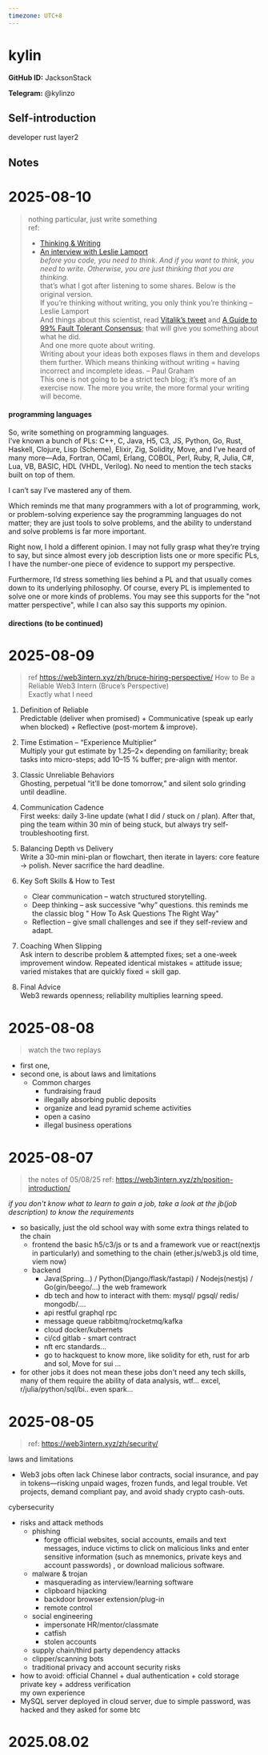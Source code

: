 ```yaml
---
timezone: UTC+8
---
```


# kylin

**GitHub ID:** JacksonStack

**Telegram:** @kylinzo

## Self-introduction

developer rust layer2

## Notes

<!-- Content_START -->
# 2025-08-10

> nothing particular, just write something  
> ref:  
> - [Thinking & Writing](https://batsov.com/articles/2022/05/26/thinking-writing/)  
> - [An interview with Leslie Lamport](https://mihaibudiu.github.io/blog/lamport.html)  
> *before you code, you need to think. And if you want to think, you need to write. Otherwise, you are just thinking that you are thinking.*  
> that’s what I got after listening to some shares. Below is the original version.  
> If you’re thinking without writing, you only think you’re thinking – Leslie Lamport  
> And things about this scientist, read [Vitalik’s tweet](https://x.com/VitalikButerin/status/1027972126593015809) and [A Guide to 99% Fault Tolerant Consensus](https://vitalik.eth.limo/general/2018/08/07/99_fault_tolerant.html); that will give you something about what he did.  
> And one more quote about writing.  
> Writing about your ideas both exposes flaws in them and develops them further. Which means thinking without writing = having incorrect and incomplete ideas. – Paul Graham  
> This one is not going to be a strict tech blog; it’s more of an exercise now. The more you write, the more formal your writing will become.

#### programming languages

So, write something on programming languages.  
I’ve known a bunch of PLs: C++, C, Java, H5, C3, JS, Python, Go, Rust, Haskell, Clojure, Lisp (Scheme), Elixir, Zig, Solidity, Move, and I’ve heard of many more—Ada, Fortran, OCaml, Erlang, COBOL, Perl, Ruby, R, Julia, C#, Lua, VB, BASIC, HDL (VHDL, Verilog). No need to mention the tech stacks built on top of them.  

I can’t say I’ve mastered any of them.  

Which reminds me that many programmers with a lot of programming, work, or problem-solving experience say the programming languages do not matter; they are just tools to solve problems, and the ability to understand and solve problems is far more important.  

Right now, I hold a different opinion. I may not fully grasp what they’re trying to say, but since almost every job description lists one or more specific PLs, I have the number-one piece of evidence to support my perspective.  

Furthermore, I’d stress something lies behind a PL and that usually comes down to its underlying philosophy. Of course, every PL is implemented to solve one or more kinds of problems. You may see this supports for the "not matter perspective", while I can also say this supports my opinion.

#### directions (to be continued)

# 2025-08-09

> ref https://web3intern.xyz/zh/bruce-hiring-perspective/
> How to Be a Reliable Web3 Intern (Bruce’s Perspective)  
> Exactly what I need
  
1. Definition of Reliable  
   Predictable (deliver when promised) + Communicative (speak up early when blocked) + Reflective (post-mortem & improve).

2. Time Estimation – “Experience Multiplier”  
   Multiply your gut estimate by 1.25–2× depending on familiarity; break tasks into micro-steps; add 10–15 % buffer; pre-align with mentor.

3. Classic Unreliable Behaviors  
   Ghosting, perpetual “it’ll be done tomorrow,” and silent solo grinding until deadline.

4. Communication Cadence  
   First weeks: daily 3-line update (what I did / stuck on / plan). After that, ping the team within 30 min of being stuck, but always try self-troubleshooting first.

5. Balancing Depth vs Delivery  
   Write a 30-min mini-plan or flowchart, then iterate in layers: core feature → polish. Never sacrifice the hard deadline.

6. Key Soft Skills & How to Test  
   - Clear communication – watch structured storytelling.  
   - Deep thinking – ask successive “why” questions.    this reminds me the classic blog " How To Ask Questions The Right Way"
   - Reflection – give small challenges and see if they self-review and adapt.

7. Coaching When Slipping  
   Ask intern to describe problem & attempted fixes; set a one-week improvement window. Repeated identical mistakes = attitude issue; varied mistakes that are quickly fixed = skill gap.

8. Final Advice  
   Web3 rewards openness; reliability multiplies learning speed.

# 2025-08-08

> watch the two replays
- first one, 
- second one, is about laws and limitations
    - Common charges
        - fundraising fraud
        - illegally absorbing public deposits
        - organize and lead pyramid scheme activities
        - open a casino
        - illegal business operations

# 2025-08-07

> the notes of 05/08/25
> ref: https://web3intern.xyz/zh/position-introduction/

*if you don't know what to learn to gain a job, take a look at the jb(job description) to know the requirements*  

-    so basically, just the old school way with some extra things related to the chain  
     - frontend  the basic h5/c3/js or ts and a framework vue or react(nextjs in particularly) and something to the chain (ether.js/web3.js old time, viem now)  
     - backend  
        - Java(Spring...) / Python(Django/flask/fastapi) / Nodejs(nestjs) / Go(gin/beego/...)  the web framework   
        -  db tech and how to interact with them: mysql/ pgsql/ redis/ mongodb/....
        - api    restful graphql rpc
        - message queue    rabbitmq/rocketmq/kafka
        - cloud    docker/kubernets
        - ci/cd  gitlab
    - smart contract   
        - nft   erc standards...
        - go to hackquest to know more, like solidity for eth, rust for arb and sol, Move for sui  ...
- for other jobs    it does not mean these jobs don't need any tech skills, many of them require the ability of data analysis, wtf...   excel, r/julia/python/sql/bi.. even spark...

# 2025-08-05

> ref: https://web3intern.xyz/zh/security/  

laws and limitations  
- Web3 jobs often lack Chinese labor contracts, social insurance, and pay in tokens—risking unpaid wages, frozen funds, and legal trouble. Vet projects, demand compliant pay, and avoid shady crypto cash-outs.  

cybersecurity  
- risks and attack methods
    -  phishing 
        - forge official websites, social accounts, emails and text messages, induce victims to click on malicious links and enter sensitive information (such as mnemonics, private keys and account passwords) , or download malicious software.
    - malware & trojan
        - masquerading as interview/learning software  
        - clipboard hijacking
        - backdoor browser extension/plug-in 
        - remote control
   - social engineering
        - impersonate HR/mentor/classmate
        - catfish 
        - stolen accounts
    - supply chain/third party dependency attacks
    - clipper/scanning bots
    - traditional privacy and account security risks
- how to avoid: official Channel + dual authentication + cold storage private key + address verification  
my own experience  
- MySQL server deployed in cloud server, due to simple password, was hacked and they asked for some btc


# 2025.08.02


<!-- Content_END -->
